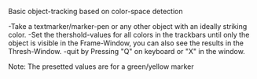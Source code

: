 Basic object-tracking based on color-space detection

-Take a textmarker/marker-pen or any other object with an ideally striking color. 
-Set the thershold-values for all colors in the trackbars until only the object is visible in the Frame-Window, 
you can also see the results in the Thresh-Window.
-quit by Pressing "Q" on keyboard or "X" in the window.

Note: The presetted values are for a green/yellow marker

